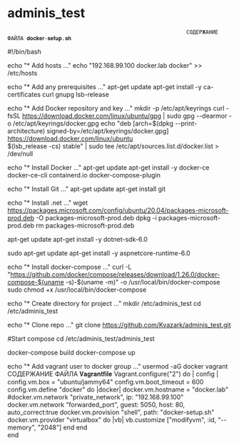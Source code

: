 # adminis_test
                                                            СОДЕРЖАНИЕ ФАЙЛА 𝐝𝐨𝐜𝐤𝐞𝐫-𝐬𝐞𝐭𝐮𝐩.𝐬𝐡
#!/bin/bash

echo "* Add hosts ..."
echo "192.168.99.100 docker.lab docker" >> /etc/hosts

echo "* Add any prerequisites ..."
apt-get update
apt-get install -y ca-certificates curl gnupg lsb-release

echo "* Add Docker repository and key ..."
mkdir -p /etc/apt/keyrings
curl -fsSL https://download.docker.com/linux/ubuntu/gpg | sudo gpg --dearmor -o /etc/apt/keyrings/docker.gpg
echo "deb [arch=$(dpkg --print-architecture) signed-by=/etc/apt/keyrings/docker.gpg] https://download.docker.com/linux/ubuntu \
$(lsb_release -cs) stable" | sudo tee /etc/apt/sources.list.d/docker.list > /dev/null

echo "* Install Docker ..."
apt-get update
apt-get install -y docker-ce docker-ce-cli containerd.io docker-compose-plugin

echo "* Install Git ..."
apt-get update
apt-get install git

echo "* Install .net ..."
wget https://packages.microsoft.com/config/ubuntu/20.04/packages-microsoft-prod.deb -O packages-microsoft-prod.deb
dpkg -i packages-microsoft-prod.deb
rm packages-microsoft-prod.deb

apt-get update
apt-get install -y dotnet-sdk-6.0

sudo apt-get update
apt-get install -y aspnetcore-runtime-6.0

echo "* Install docker-compose ..."
curl -L "https://github.com/docker/compose/releases/download/1.26.0/docker-compose-$(uname -s)-$(uname -m)" -o /usr/local/bin/docker-compose
sudo chmod +x /usr/local/bin/docker-compose

echo "* Create directory for project ..."
mkdir /etc/adminis_test
cd /etc/adminis_test

echo "* Clone repo ..."
git clone https://github.com/Kvazark/adminis_test.git

#Start compose
cd /etc/adminis_test/adminis_test

docker-compose build
docker-compose up

echo "* Add vagrant user to docker group ..."
usermod -aG docker vagrant
                                                                    СОДЕРЖАНИЕ ФАЙЛА 𝐕𝐚𝐠𝐫𝐚𝐧𝐭𝐟𝐢𝐥𝐞
Vagrant.configure("2") do | config |
    config.vm.box = "ubuntu/jammy64"
    config.vm.boot_timeout = 600
    config.vm.define "docker" do |docker|
        docker.vm.hostname = "docker.lab"
        #docker.vm.network "private_network", ip: "192.168.99.100"
        docker.vm.network "forwarded_port", guest: 5050, host: 80, auto_correct:true
        docker.vm.provision "shell", path: "docker-setup.sh"
        docker.vm.provider "virtualbox" do |vb|
            vb.customize ["modifyvm", :id, "--memory", "2048"]
        end
    end    
end
